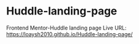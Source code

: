 # Huddle-landing-page
Frontend Mentor-Huddle landing page
Live URL:
https://loaysh2010.github.io/Huddle-landing-page/
